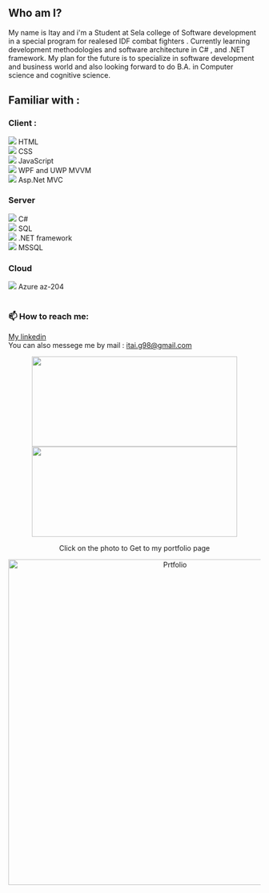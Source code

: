 ## Who am I?
My name is Itay and i'm a Student at Sela college of Software development in a special program for realesed IDF combat fighters .
Currently learning development methodologies and software architecture in C# ,  and .NET framework.
My plan for the future is to specialize in software development and business world and also looking forward to do B.A. in Computer science and cognitive science.
## Familiar with :

<div>
<h3> Client : </h3>
<image src="file_type_html_icon_130541.png"> HTML <br>
<image src="file_type_css_icon_130661.png"> CSS <br> 
<image src="file_type_js_official_icon_130509.png"> JavaScript <br>
<image src="wpf_button_icon_151942.png"> WPF and UWP MVVM <br>
<image src="APN_NET_MVC.png"> Asp.Net MVC <br>

<h3>Server </h3>
<image src="002-c-sharp.png"> C# <br>
<image src="sql_icon.png"> SQL <br>
<image src="net-logo-13E6F1F153-seeklogo.com.png" > .NET framework <br>
<image src="png-clipart-microsoft-sql-server-computer-servers-database-microsoft-microsoft-sql-server-server-computer.png"> MSSQL <br>

<h3>Cloud</h3>
<image src="001-azure.png"> Azure az-204 <br>

</div>
<br>

### 📫 How to reach me:
<a href="https://www.linkedin.com/in/itay-getahun/">My linkedin</a>
<br>
You can also messege me by mail : <a href="itai.g98@gmail.com">itai.g98@gmail.com</a>


<p align="center">
<a href="https://github.com/itayG98">
  <img height="180em" width="410em" src="https://github-readme-stats-eight-theta.vercel.app/api?username=itayG98&show_icons=true&theme=algolia&include_all_commits=true&count_private=true"/>
  <img height="180em" width="410em" src="https://github-readme-stats-eight-theta.vercel.app/api/top-langs/?username=itayG98&layout=compact&langs_count=8&theme=algolia"/>
</a>
</p>
<div>
<div align="center">
<p>Click on the photo to Get to my portfolio page</p>
<a href="https://itayg98.github.io/Itay-Getahun-Portfolio/">
         <img alt="Prtfolio" src="https://user-images.githubusercontent.com/91791115/189167955-131f4728-7142-43ba-930e-f2b652c032dd.jpg"
         width="650">
      </a>
</div>
